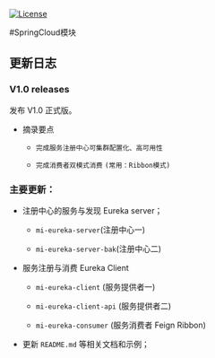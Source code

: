 [![License](https://img.shields.io/badge/license-MIT-blue.svg)](http://blog.csdn.net/fjnpysh)

#SpringCloud模块  

## 更新日志

### V1.0 releases

发布 V1.0 正式版。

- 摘录要点
  
  - `完成服务注册中心可集群配置化、高可用性`
  
  - `完成消费者双模式消费` `(常用：Ribbon模式)`
  


### 主要更新：

- 注册中心的服务与发现 Eureka server；
  
   - `mi-eureka-server`(注册中心一)
   
   - `mi-eureka-server-bak`(注册中心二)
   
- 服务注册与消费 Eureka Client

   - `mi-eureka-client` (服务提供者一)
   
   - `mi-eureka-client-api` (服务提供者二)
   
   - `mi-eureka-consumer` (服务消费者 Feign Ribbon)
    
- 更新 `README.md` 等相关文档和示例；
